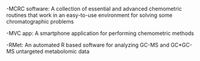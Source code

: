 -MCRC software: A collection of essential and advanced chemometric routines that
work in an easy-to-use environment for solving some chromatographic problems

-MVC app: A smartphone application for performing
chemometric methods

-RMet: An automated R based software for analyzing GC-MS and GC*GC-MS
untargeted metabolomic data
